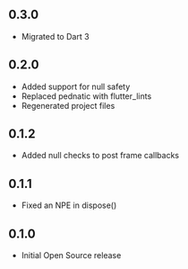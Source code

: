 ## 0.3.0

* Migrated to Dart 3

## 0.2.0

* Added support for null safety
* Replaced pednatic with flutter_lints
* Regenerated project files

## 0.1.2

* Added null checks to post frame callbacks

## 0.1.1

* Fixed an NPE in dispose()

## 0.1.0

* Initial Open Source release

